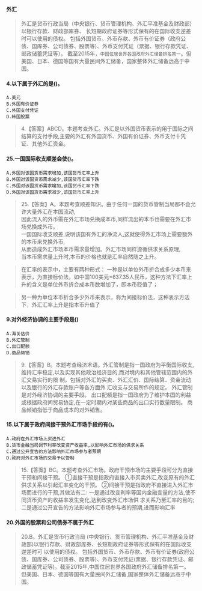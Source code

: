 #### 外汇 
>   外汇是货币行政当局（中央银行、货币管理机构、外汇平准基金及财政部）以银行存款、财政部库券、
长短期政府证券等形式保有的在国际收支逆差时可以使用的债权。
包括外国货币、外币存款、外币有价证券（政府公债、国库券、公司债券、股票等)、外币支付凭证（票据、银行存款凭证、邮政储蓄凭证等）。
截至2015年，`中国位居世界各国政府外汇储备排名第一`。但美国、日本、德国等国有大量民间外汇储备，国家整体外汇储备远高于中国。

#### 4.以下属于外汇的是()。
    A.美元
    B.外国有价证券
    C.外国支付凭证
    D.韩国股票
>   4.【答案】ABCD。本题考查外汇。外汇是以外国货币表示的用于国际之间
    结算的支付手段,主要的外汇有外国货币、外国有价证券、外币支付十凭证、其他外汇资金。
    
#### 25.一国国际收支顺差会使()。
    A.外国对该国货币需求增加,该国货币汇率上升
    B.外国对该国货币需求减少,该国货币汇率下跌
    C.外国对该国货币需求增加,该国货币汇率下跌
    D.外国对该国货币需求减少,该国货币汇率上升
>   25.【答案】A。本题考查顺差知识。由于任何一国的货币管制当局都不会允许大量外汇在本国流动,    
因此流入的外币需在外汇市场兑换成本币,同样流出的本币也需要在外汇市场兑换成外币。    
一国国际收支顺差,说明该国有外汇的净流人,这就使得外汇市场上需要额外的本币来兑换外币,    
从而造成外汇市场本币需求量增加。外汇市场同样遵循供求关系原理,    
当本币需求量上升时,本币的价格也就是汇率自然随之上升。    

>   在汇率的表示中，主要有两种形式：
一种是以单位外币折合成多少本币来表示，为直接标价法，如中国100美元=637.35人民币，这种方法下汇率上升的含义是单位外币折合成本币数增加了，即本币贬值了；

>   另一种为单位本币折合多少外币来表示，称为间接标价法，这种表示方法下，外汇汇率上升是指本币升值了
    

#### 9.对外经济协调的主要手段是()
    A.海关估价
    B.外汇管制
    C.出口配额
    D.商品倾销
>   9.【答案】B。本题考查经济术语。外汇管制是指一国政府为平衡国际收支,
    维持汇率稳定,以及实现其他政治经济目的,而对境内和其他管辖范围内的外汇交易实行的限
    制。包括对外汇的买卖、外汇汇价、国际结算、资金流动以及银行的外汇存款账户等各方面外
    汇收支与交易所作的规定。
    外汇管制是对外经济协调的主要手段。
    出口配额是指一国政府为了维护本国的利益或根据政府间贸易协定,在一定时期内对某些商品的出口实行数量限制。
    商品倾销指低于商品成本的对外销售。

#### 15.以下属于政府间接干预外汇市场手段的有()。
    A.政府在外汇市场上买进外汇
    B.货币金融当局调节利率改变资产收益率,以影响外汇市场的供求关系
    C.通过公开宣告的方法影响外汇市场参与者预期
    D.政府对外汇市场的交易予以管制
>   15.【答案】BC。本题考查外汇市场。政府干预市场的主要手段可分为直接干预和间接干预。
    ①直接干预是指政府直接入市买卖外汇,改变原有的外汇供求关系以引起汇率变化的干预。
    ②间接干预是指政府不直接进入外汇市场而进行的干预,其做法有二:
        一是通过改变利率等国内金融变量的方法,使不同货币资产的收益率发生变化,达到改变外汇市场供
    求关系乃至汇率的目的;
        二是通过公开宣告的方法影响外汇市场参与者的预期,进而影响汇率

#### 20.外国的股票和公司债券不属于外汇
>  20.B。外汇是货币行政当局
(中央银行、货币管理机构、外汇平准基金及财政部)以银行存款、财政部库券、长短期政府证券等形式保有的在国际收支逆差时可
    以使用的债权。
    包括外国货币、外币存款、外币有价证券(政府公债、国库券、公司债券、股票等)、外币支付凭证(票据、银行存款凭证、邮政储蓄凭证等)。截至2015年,中国位居世界各国政府外汇储备排名第一。
    但美国、日本、德国等国有大量民间外汇储备,国家整体外汇储备远高于中国。










